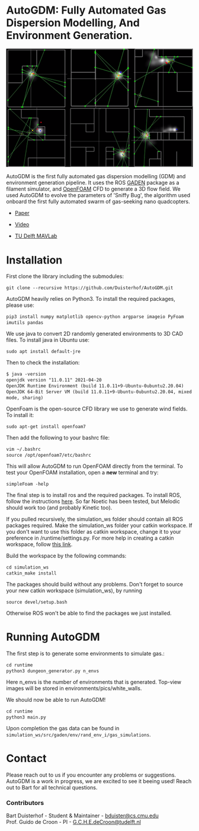 # AutoGDM: Fully Automated Gas Dispersion Modelling, And Environment Generation.

[![AutoGDM](autogdm.png)](https://www.youtube.com/watch?v=ipoG9ExczbE)


AutoGDM is the first fully automated gas dispersion modelling (GDM) and environment generation pipeline. It uses the ROS [GADEN](https://github.com/MAPIRlab/gaden) package as a filament simulator, and [OpenFOAM](https://www.openfoam.com/) CFD to generate a 3D flow field. We used AutoGDM to evolve the parameters of 'Sniffy Bug', the algorithm used onboard the first fully automated swarm of gas-seeking nano quadcopters.

 - [Paper](https://arxiv.org/abs/2107.05490)
  
 -  [Video](https://www.youtube.com/watch?v=hj_SBSpK5qg) 

 -   [TU Delft MAVLab](https://mavlab.tudelft.nl/)

# Installation

First clone the library including the submodules:

```
git clone --recursive https://github.com/Duisterhof/AutoGDM.git
```


AutoGDM heavily relies on Python3. To install the required packages, please use:
```
pip3 install numpy matplotlib opencv-python argparse imageio PyFoam imutils pandas
```
We use java to convert 2D randomly generated environments to 3D CAD files. To install java in Ubuntu use:

```
sudo apt install default-jre
```
Then to check the installation:
```
$ java -version
openjdk version "11.0.11" 2021-04-20
OpenJDK Runtime Environment (build 11.0.11+9-Ubuntu-0ubuntu2.20.04)
OpenJDK 64-Bit Server VM (build 11.0.11+9-Ubuntu-0ubuntu2.20.04, mixed mode, sharing)
```

OpenFoam is the open-source CFD library we use to generate wind fields. To install it:

```
sudo apt-get install openfoam7
```
Then add the following to your bashrc file:
```
vim ~/.bashrc
source /opt/openfoam7/etc/bashrc
```
This will allow AutoGDM to run OpenFOAM directly from the terminal. To test your OpenFOAM installation, open a **new** terminal and try:
```
simpleFoam -help
```
The final step is to install ros and the required packages. To install ROS, follow the instructions [here](http://wiki.ros.org/ROS/Installation). So far Noetic has been tested, but Melodic should work too (and probably Kinetic too).  

If you pulled recursively, the simulation_ws folder should contain all ROS packages required. Make the simulation_ws folder your catkin workspace. If you don't want to use this folder as catkin workspace, change it to your preference in /runtime/settings.py. For more help in creating a catkin workspace, follow [this link](http://wiki.ros.org/catkin/Tutorials/create_a_workspace). 

Build the workspace by the following commands:
```
cd simulation_ws
catkin_make install
```
The packages should build without any problems. Don't forget to source your new catkin workspace (simulation_ws), by running
```
source devel/setup.bash
```
Otherwise ROS won't be able to find the packages we just installed. 

# Running AutoGDM

The first step is to generate some environments to simulate gas.:

```
cd runtime
python3 dungeon_generator.py n_envs
```
Here n_envs is the number of environments that is generated. Top-view images will be stored in environments/pics/white_walls.

We should now be able to run AutoGDM!

```
cd runtime
python3 main.py
```
Upon completion the gas data can be found in `simulation_ws/src/gaden/env/rand_env_i/gas_simulations`.


# Contact

Please reach out to us if you encounter any problems or suggestions. AutoGDM is a work in progress, we are excited to see it beeing used! Reach out to Bart for all technical questions.

### Contributors
Bart Duisterhof - Student & Maintainer - bduister@cs.cmu.edu <br />
Prof. Guido de Croon - PI - G.C.H.E.deCroon@tudelft.nl
